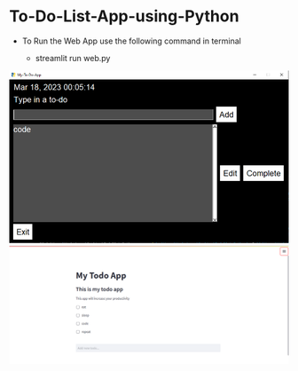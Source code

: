 # To-Do-List-App-using-Python
* To Run the Web App use the following command in terminal  

  - streamlit run web.py  
    
    
![alt-text](https://github.com/YashAryanTheCoder/42-To-Do-List-App-using-Python/blob/main/gui.png)
![alt-text](https://github.com/YashAryanTheCoder/42-To-Do-List-App-using-Python/blob/main/web.png)
